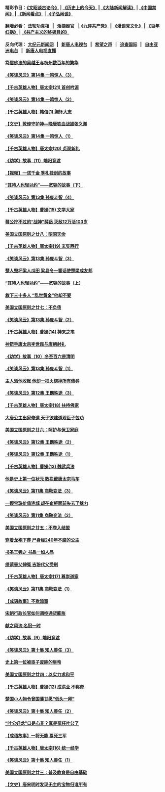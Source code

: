 #### 精彩节目：[《文昭谈古论今》](http://155.138.205.71/wenzhao) | [《历史上的今天》](http://155.138.205.71/today-in-history) | [《大陆新闻解读》](http://155.138.205.71/ntdtv-comedy) | [《中国禁闻》](http://155.138.205.71/ntdtv-news) | [《新闻看点》](http://155.138.205.71/news-insight) | [《子弘闲谈》](http://155.138.205.71/zihongxiantan/) 

 #### 翻墙必看： [法轮功真相](http://155.138.205.71:10000/videos/truth.html) &nbsp;&nbsp;|&nbsp;&nbsp; [活摘器官](http://155.138.205.71:10000/videos/res/Organs/) &nbsp;&nbsp;|[《九评共产党》](http://155.138.205.71:10000/videos/jiuping) | [《漫谈党文化》](http://155.138.205.71:10000/videos/mtdwh) | [《百年红祸》](http://155.138.205.71:10000/videos/bnhh) | [《共产主义的终极目的》](http://155.138.205.71:10000/videos/res/zjmd) 

 #### 反向代理： [大纪元新闻网](http://155.138.205.71:10080/) &nbsp;&nbsp;|&nbsp;&nbsp; [新唐人电视台](http://155.138.205.71:8000/) &nbsp;&nbsp;|&nbsp;&nbsp; [希望之声](http://155.138.205.71:8200/) &nbsp;&nbsp;|&nbsp;&nbsp; [追查国际](http://155.138.205.71:10010/) &nbsp;&nbsp;|&nbsp;&nbsp; [自由亚洲电台](http://155.138.205.71:9800/) &nbsp;&nbsp;|&nbsp;&nbsp; [新唐人电视直播](http://155.138.205.71/) 

#### [笃信佛法的吴越王与杭州数百年的繁华](../pages/nsc975/n11088991.md?t=03100636) 

#### [《笑谈风云》第14集 一鸣惊人（3）](../pages/nsc975/n11086160.md?t=03100636) 

#### [【千古英雄人物】唐太宗(21) 首创吟源](../pages/nsc975/n8059915.md?t=03100636) 

#### [《笑谈风云》第14集 一鸣惊人（2）](../pages/nsc975/n11086149.md?t=03100636) 

#### [【千古英雄人物】韩信(1) 胸怀大志](../pages/nsc975/n7544501.md?t=03100636) 

#### [【文史】敦煌守护神—晚唐铁血战雄张义潮](../pages/nsc975/n11091413.md?t=03100636) 

#### [《笑谈风云》第14集 一鸣惊人（1）](../pages/nsc975/n11086128.md?t=03100636) 

#### [【千古英雄人物】唐太宗(20) 贞观新礼](../pages/nsc975/n8046282.md?t=03100636) 

#### [《幼学》故事（11）端阳竞渡](../pages/nsc975/n11025755.md?t=03100636) 

#### [【视频】一诺千金 季札挂剑的故事](../pages/nsc975/n11087985.md?t=03100636) 

#### [“其待人也轻以约”——宽容的故事（下）](../pages/nsc975/n3744126.md?t=03100636) 

#### [《笑谈风云》第13集 孙庞斗智（4）](../pages/nsc975/n11070236.md?t=03100636) 

#### [【千古英雄人物】曹操(15) 文学大家](../pages/nsc975/n7783350.md?t=03100636) 

#### [蒋公拧不过的“战神”薛岳 灭敌12万活103岁](../pages/nsc975/n11084282.md?t=03100636) 

#### [美国立国原则之廿八：昭昭天命](../pages/nsc975/n11060836.md?t=03100636) 

#### [【千古英雄人物】唐太宗(19) 玄奘西行](../pages/nsc975/n8046276.md?t=03100636) 

#### [《笑谈风云》第13集 孙庞斗智（3）](../pages/nsc975/n11070219.md?t=03100636) 

#### [楚人毁坏梁人瓜田 梁县令一番话使楚梁成友邦](../pages/nsc975/n11079326.md?t=03100636) 

#### [“其待人也轻以约”——宽容的故事（上）](../pages/nsc975/n3743407.md?t=03100636) 

#### [救下三十多人 “乱世黄金”他却不要](../pages/nsc975/n11053639.md?t=03100636) 

#### [美国立国原则之廿七：不负债](../pages/nsc975/n11060818.md?t=03100636) 

#### [《笑谈风云》第13集 孙庞斗智（2）](../pages/nsc975/n11070199.md?t=03100636) 

#### [【千古英雄人物】曹操(14) 神来之笔](../pages/nsc975/n7783346.md?t=03100636) 

#### [神箭手唐太宗李世民与唐朝射礼](../pages/nsc975/n11050034.md?t=03100636) 

#### [《幼学》故事（10）冬至百六是清明](../pages/nsc975/n11025760.md?t=03100636) 

#### [《笑谈风云》第13集 孙庞斗智（1）](../pages/nsc975/n11070158.md?t=03100636) 

#### [主人派他收账 他却一把火烧掉所有债券](../pages/nsc975/n11070431.md?t=03100636) 

#### [《笑谈风云》第12集 王霸殊途（3）](../pages/nsc975/n11058708.md?t=03100636) 

#### [【千古英雄人物】唐太宗(18) 扶持佛家](../pages/nsc975/n8046271.md?t=03100636) 

#### [大唐公主出家修道 天子欲建道观臣子苦劝](../pages/nsc975/n11053988.md?t=03100636) 

#### [美国立国原则之廿六：呵护与保卫家庭](../pages/nsc975/n11056028.md?t=03100636) 

#### [《笑谈风云》第12集 王霸殊途（2）](../pages/nsc975/n11058661.md?t=03100636) 

#### [《笑谈风云》第12集 王霸殊途（1）](../pages/nsc975/n11058612.md?t=03100636) 

#### [【千古英雄人物】曹操(13) 魏武兵法](../pages/nsc975/n7783342.md?t=03100636) 

#### [他是史上第一位状元 敢拦截唐太宗马车](../pages/nsc975/n11064238.md?t=03100636) 

#### [《笑谈风云》第11集 商鞅变法（3）](../pages/nsc975/n11051540.md?t=03100636) 

#### [一颗宝珠价值连城 却在崔枢面前失去了魅力](../pages/nsc975/n11049666.md?t=03100636) 

#### [《笑谈风云》第11集 商鞅变法（2）](../pages/nsc975/n11051527.md?t=03100636) 

#### [美国立国原则之廿五：不卷入结盟](../pages/nsc975/n11049916.md?t=03100636) 

#### [穿着龙袍下葬 尸身经240年不腐的公主](../pages/nsc975/n11058573.md?t=03100636) 

#### [书圣王羲之 书品一如人品](../pages/nsc975/n10961724.md?t=03100636) 

#### [缇萦替父伸冤 吉翂代父受刑](../pages/nsc975/n3780463.md?t=03100636) 

#### [【千古英雄人物】唐太宗(17) 尊崇道家](../pages/nsc975/n8046261.md?t=03100636) 

#### [《笑谈风云》第11集 商鞅变法（1）](../pages/nsc975/n11051459.md?t=03100636) 

#### [【成语故事】不欺暗室](../pages/nsc975/n11056002.md?t=03100636) 

#### [宋朝行政长官如何调控通货膨胀](../pages/nsc975/n11055933.md?t=03100636) 

#### [献之风流 名冠一时](../pages/nsc975/n11011196.md?t=03100636) 

#### [《幼学》故事（9）端阳竞渡](../pages/nsc975/n11081111.md?t=03100636) 

#### [《笑谈风云》第十集 知人善任（3）](../pages/nsc975/n11044990.md?t=03100636) 

#### [史上第一位被臣子废除的皇帝](../pages/nsc975/n11053637.md?t=03100636) 

#### [美国立国原则之廿四：以实力求和平](../pages/nsc975/n11046955.md?t=03100636) 

#### [【千古英雄人物】曹操(12) 成洪业 不称帝](../pages/nsc975/n7783338.md?t=03100636) 

#### [楚国小人物令曾国藩甘愿“低头一拜”](../pages/nsc975/n11013087.md?t=03100636) 

#### [《笑谈风云》第十集 知人善任（2）](../pages/nsc975/n11044937.md?t=03100636) 

#### [“叶公好龙”口是心非？真是冤枉叶公了](../pages/nsc975/n11008777.md?t=03100636) 

#### [【成语故事】一将无能 累死三军](../pages/nsc975/n11046538.md?t=03100636) 

#### [【千古英雄人物】唐太宗(16) 统一经学](../pages/nsc975/n8046259.md?t=03100636) 

#### [《笑谈风云》第十集 知人善任（1）](../pages/nsc975/n11032532.md?t=03100636) 

#### [美国立国原则之廿三：普及教育是自由基础](../pages/nsc975/n11044655.md?t=03100636) 

#### [【文史】唐宋明时发现无主的宝物归谁所有](../pages/nsc975/n11036075.md?t=03100636) 

